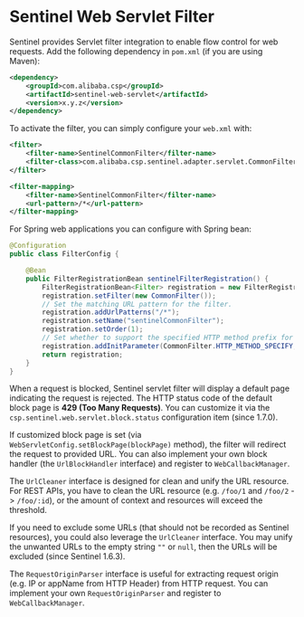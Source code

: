 # Sentinel Web Servlet Filter

Sentinel provides Servlet filter integration to enable flow control for web requests.
Add the following dependency in `pom.xml` (if you are using Maven):

```xml
<dependency>
    <groupId>com.alibaba.csp</groupId>
    <artifactId>sentinel-web-servlet</artifactId>
    <version>x.y.z</version>
</dependency>
```

To activate the filter, you can simply configure your `web.xml` with:

```xml
<filter>
	<filter-name>SentinelCommonFilter</filter-name>
	<filter-class>com.alibaba.csp.sentinel.adapter.servlet.CommonFilter</filter-class>
</filter>

<filter-mapping>
	<filter-name>SentinelCommonFilter</filter-name>
	<url-pattern>/*</url-pattern>
</filter-mapping>
```

For Spring web applications you can configure with Spring bean:

```java
@Configuration
public class FilterConfig {

    @Bean
    public FilterRegistrationBean sentinelFilterRegistration() {
        FilterRegistrationBean<Filter> registration = new FilterRegistrationBean<>();
        registration.setFilter(new CommonFilter());
        // Set the matching URL pattern for the filter.
        registration.addUrlPatterns("/*");
        registration.setName("sentinelCommonFilter");
        registration.setOrder(1);
        // Set whether to support the specified HTTP method prefix for the filter.
        registration.addInitParameter(CommonFilter.HTTP_METHOD_SPECIFY, "false");
        return registration;
    }
}
```

When a request is blocked, Sentinel servlet filter will display a default page indicating the request is rejected.
The HTTP status code of the default block page is **429 (Too Many Requests)**. You can customize it
via the `csp.sentinel.web.servlet.block.status` configuration item (since 1.7.0).

If customized block page is set (via `WebServletConfig.setBlockPage(blockPage)` method),
the filter will redirect the request to provided URL. You can also implement your own
block handler (the `UrlBlockHandler` interface) and register to `WebCallbackManager`.

The `UrlCleaner` interface is designed for clean and unify the URL resource.
For REST APIs, you have to clean the URL resource (e.g. `/foo/1` and `/foo/2` -> `/foo/:id`), or
the amount of context and resources will exceed the threshold.

If you need to exclude some URLs (that should not be recorded as Sentinel resources), you could also
leverage the `UrlCleaner` interface. You may unify the unwanted URLs to the empty string `""` or `null`,
then the URLs will be excluded (since Sentinel 1.6.3).

The `RequestOriginParser` interface is useful for extracting request origin (e.g. IP or appName from HTTP Header)
from HTTP request. You can implement your own `RequestOriginParser` and register to `WebCallbackManager`.
